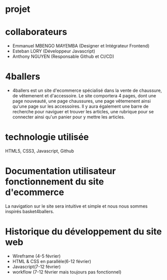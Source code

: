 # projet

# collaborateurs
- Emmanuel MBENGO MAYEMBA (Designer et Intégrateur Frontend)
- Esteban LORY (Développeur Javascript)
- Anthony NGUYEN (Responsable Github et CI/CD)

# 4ballers 

- 4ballers est un site d'ecommerce spécialisé dans la vente de chaussure, de vêtemenent et d'accessoire. Le site comportera 4 pages, dont une page nouveauté, une page chaussures, une page vêtemenent ainsi qu'une page sur les accessoires. Il y aura également une barre de recherche pour naviguer et trouver les articles, une rubrique pour se connecter ainsi qu'un panier pour y mettre les articles.

# technologie utilisée

HTML5, CSS3, Javascript, Github

# Documentation utilisateur fonctionnement du site d'ecommerce

La navigation sur le site sera intuitive et simple et nous nous sommes inspirés basket4ballers. 

# Historique du développement du site web

- Wireframe (4-5 février)
- HTML & CSS en parallèle(6-12 février)
- Javascript(7-12 février)
- workflow (7-12 février mais toujours pas fonctionnel)
